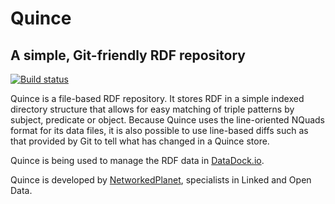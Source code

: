 # Quince

## A simple, Git-friendly RDF repository

[![Build status](https://ci.appveyor.com/api/projects/status/30ac6s75v0jjbkry/branch/master?svg=true)](https://ci.appveyor.com/project/NetworkedPlanet/quince/branch/master)

Quince is a file-based RDF repository. It stores RDF in a simple indexed directory structure that allows
for easy matching of triple patterns by subject, predicate or object. Because Quince uses the line-oriented NQuads format for its data files,
it is also possible to use line-based diffs such as that provided by Git to tell what has changed in a
Quince store.

Quince is being used to manage the RDF data in [DataDock.io](http://datadock.io/).

Quince is developed by [NetworkedPlanet](http://networkedplanet.com/), specialists in Linked and Open Data.
